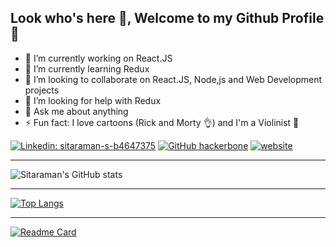 ## Look who's here 👀, Welcome to my Github Profile 👋

- 🔭 I’m currently working on React.JS
- 🌱 I’m currently learning Redux
- 👯 I’m looking to collaborate on React.JS, Node,js and Web Development projects
- 🤔 I’m looking for help with Redux
- 💬 Ask me about anything
- ⚡ Fun fact: I love cartoons (Rick and Morty 👌) and I'm a Violinist 🎻

[![Linkedin: sitaraman-s-b4647375](https://img.shields.io/badge/-Sitaraman-blue?style=flat-square&logo=Linkedin&logoColor=white&link=https://www.linkedin.com/in/imthepk/)](https://www.linkedin.com/in/imthepk/)
[![GitHub hackerbone](https://img.shields.io/github/followers/hackerbone?label=follow&style=social)](https://github.com/iampawan)
[![website](https://img.shields.io/badge/PortfolioWebsite-Sitaraman-2648ff?style=flat-square&logo=google-chrome)](https://hackerbone.github.io/)

---

![Sitaraman's GitHub stats](https://github-readme-stats.vercel.app/api?username=hackerbone&show_icons=true&theme=radical)

---

[![Top Langs](https://github-readme-stats.vercel.app/api/top-langs/?username=hackerbone&langs_count=8&theme=radical)](https://github.com/anuraghazra/github-readme-stats)

---

[![Readme Card](https://github-readme-stats.vercel.app/api/pin/?username=hackerbone&repo=hackerbone.github.io&theme=radical)](https://github.com/anuraghazra/github-readme-stats)
